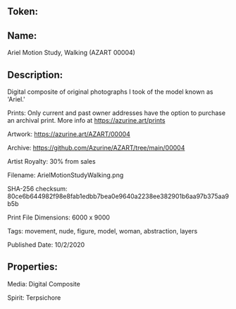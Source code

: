 ## Token:



## Name:

Ariel Motion Study, Walking (AZART 00004)

## Description: 

Digital composite of original photographs I took of the model known as 'Ariel.'

Prints: Only current and past owner addresses have the option to purchase an archival print. More info at https://azurine.art/prints

Artwork: https://azurine.art/AZART/00004

Archive: https://github.com/Azurine/AZART/tree/main/00004

Artist Royalty: 30% from sales

Filename: ArielMotionStudyWalking.png

SHA-256 checksum: 80ce6b644982f98e8fab1edbb7bea0e9640a2238ee382901b6aa97b375aa9b5b

Print File Dimensions: 6000 x 9000

Tags: movement, nude, figure, model, woman, abstraction, layers

Published Date: 10/2/2020

## Properties:

Media: Digital Composite

Spirit: Terpsichore